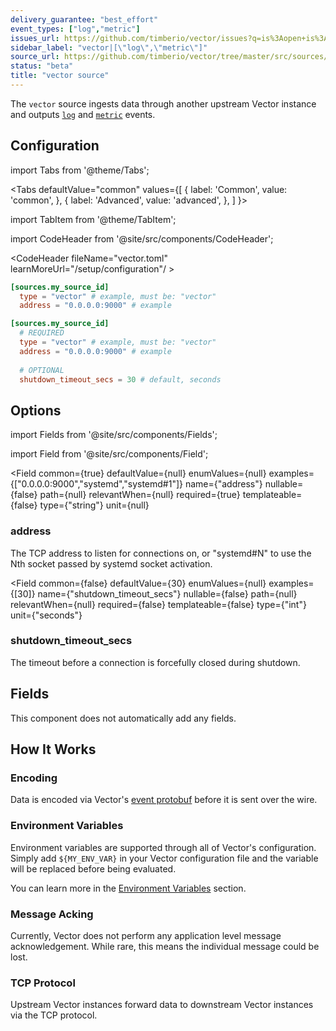 ```yaml
---
delivery_guarantee: "best_effort"
event_types: ["log","metric"]
issues_url: https://github.com/timberio/vector/issues?q=is%3Aopen+is%3Aissue+label%3A%22source%3A+vector%22
sidebar_label: "vector|[\"log\",\"metric\"]"
source_url: https://github.com/timberio/vector/tree/master/src/sources/vector.rs
status: "beta"
title: "vector source" 
---
```


The `vector` source ingests data through another upstream Vector instance and outputs [`log`][docs.data-model#log] and [`metric`][docs.data-model#metric] events.

## Configuration

import Tabs from '@theme/Tabs';

<Tabs
  defaultValue="common"
  values={[
    { label: 'Common', value: 'common', },
    { label: 'Advanced', value: 'advanced', },
  ]
}>

import TabItem from '@theme/TabItem';

<TabItem value="common">

import CodeHeader from '@site/src/components/CodeHeader';

<CodeHeader fileName="vector.toml" learnMoreUrl="/setup/configuration"/ >

```toml
[sources.my_source_id]
  type = "vector" # example, must be: "vector"
  address = "0.0.0.0:9000" # example
```

</TabItem>
<TabItem value="advanced">

<CodeHeader fileName="vector.toml" learnMoreUrl="/setup/configuration" />

```toml
[sources.my_source_id]
  # REQUIRED
  type = "vector" # example, must be: "vector"
  address = "0.0.0.0:9000" # example
  
  # OPTIONAL
  shutdown_timeout_secs = 30 # default, seconds
```

</TabItem>

</Tabs>

## Options

import Fields from '@site/src/components/Fields';

import Field from '@site/src/components/Field';

<Fields filters={true}>


<Field
  common={true}
  defaultValue={null}
  enumValues={null}
  examples={["0.0.0.0:9000","systemd","systemd#1"]}
  name={"address"}
  nullable={false}
  path={null}
  relevantWhen={null}
  required={true}
  templateable={false}
  type={"string"}
  unit={null}
  >

### address

The TCP address to listen for connections on, or "systemd#N" to use the Nth socket passed by systemd socket activation. 


</Field>


<Field
  common={false}
  defaultValue={30}
  enumValues={null}
  examples={[30]}
  name={"shutdown_timeout_secs"}
  nullable={false}
  path={null}
  relevantWhen={null}
  required={false}
  templateable={false}
  type={"int"}
  unit={"seconds"}
  >

### shutdown_timeout_secs

The timeout before a connection is forcefully closed during shutdown.


</Field>


</Fields>

## Fields

This component does not automatically add any fields.

## How It Works

### Encoding

Data is encoded via Vector's [event protobuf][urls.event_proto] before it is sent over the wire.

### Environment Variables

Environment variables are supported through all of Vector's configuration.
Simply add `${MY_ENV_VAR}` in your Vector configuration file and the variable
will be replaced before being evaluated.

You can learn more in the [Environment Variables][docs.configuration#environment-variables]
section.

### Message Acking

Currently, Vector does not perform any application level message acknowledgement. While rare, this means the individual message could be lost.

### TCP Protocol

Upstream Vector instances forward data to downstream Vector instances via the TCP protocol.


[docs.configuration#environment-variables]: ../../setup/configuration#environment-variables
[docs.data-model#log]: ../../about/data-model#log
[docs.data-model#metric]: ../../about/data-model#metric
[urls.event_proto]: https://github.com/timberio/vector/blob/master/proto/event.proto
